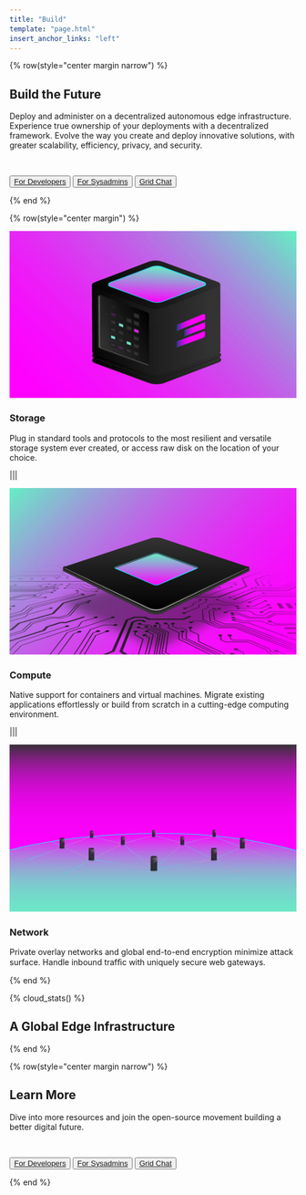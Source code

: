 ```yaml
---
title: "Build"
template: "page.html"
insert_anchor_links: "left"
---
```


<!-- section 1  -->

{% row(style="center margin narrow") %}

## **Build** the Future

Deploy and administer on a decentralized autonomous edge infrastructure. Experience true ownership of your deployments with a decentralized framework. Evolve the way you create and deploy innovative solutions, with greater scalability, efficiency, privacy, and security.

<br>

<button>[For Developers](https://manual.grid.tf/developers/developers.html)</button>
<button>[For Sysadmins](https://manual.grid.tf/system_administrators/system_administrators.html)</button>
<button>[Grid Chat](https://t.me/threefoldtesting)</button>

{% end %}

<!-- section 4 -->

{% row(style="center margin") %}

![storage](storage.jpg#medium)

### **Storage**

Plug in standard tools and protocols to the most resilient and versatile storage system ever created, or access raw disk on the location of your choice.

|||

![compute](compute.jpg#medium)

### **Compute**

Native support for containers and virtual machines. Migrate existing applications effortlessly or build from scratch in a cutting-edge computing environment.

|||

![network](network.jpg#medium)

### **Network**

Private overlay networks and global end-to-end encryption minimize attack surface. Handle inbound trafﬁc with uniquely secure web gateways.

{% end %}

<!-- section 5 -->

{% cloud_stats() %}

## A Global **Edge Infrastructure**

{% end %}

<!-- section 6 -->

{% row(style="center margin narrow") %}

## Learn **More**

Dive into more resources and join the open-source movement building a better digital future.

<br>

<button>[For Developers](https://manual.grid.tf/developers/developers.html)</button>
<button>[For Sysadmins](https://manual.grid.tf/system_administrators/system_administrators.html)</button>
<button>[Grid Chat](https://t.me/threefoldtesting)</button>

{% end %}